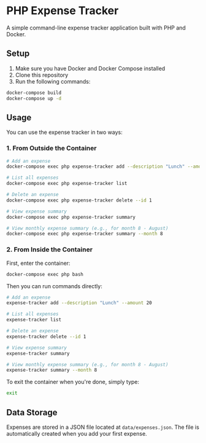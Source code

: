 # PHP Expense Tracker

A simple command-line expense tracker application built with PHP and Docker.

## Setup

1. Make sure you have Docker and Docker Compose installed
2. Clone this repository
3. Run the following commands:

```bash
docker-compose build
docker-compose up -d
```

## Usage

You can use the expense tracker in two ways:

### 1. From Outside the Container

```bash
# Add an expense
docker-compose exec php expense-tracker add --description "Lunch" --amount 20

# List all expenses
docker-compose exec php expense-tracker list

# Delete an expense
docker-compose exec php expense-tracker delete --id 1

# View expense summary
docker-compose exec php expense-tracker summary

# View monthly expense summary (e.g., for month 8 - August)
docker-compose exec php expense-tracker summary --month 8
```

### 2. From Inside the Container

First, enter the container:
```bash
docker-compose exec php bash
```

Then you can run commands directly:
```bash
# Add an expense
expense-tracker add --description "Lunch" --amount 20

# List all expenses
expense-tracker list

# Delete an expense
expense-tracker delete --id 1

# View expense summary
expense-tracker summary

# View monthly expense summary (e.g., for month 8 - August)
expense-tracker summary --month 8
```

To exit the container when you're done, simply type:
```bash
exit
```

## Data Storage

Expenses are stored in a JSON file located at `data/expenses.json`. The file is automatically created when you add your first expense.
